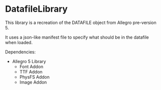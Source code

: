 # DatafileLibrary

This library is a recreation of the DATAFILE object from Allegro pre-version 5.

It uses a json-like manifest file to specify what should be in the datafile when loaded.

Dependencies:
- Allegro 5 Library
  - Font Addon
  - TTF Addon
  - PhysFS Addon
  - Image Addon
